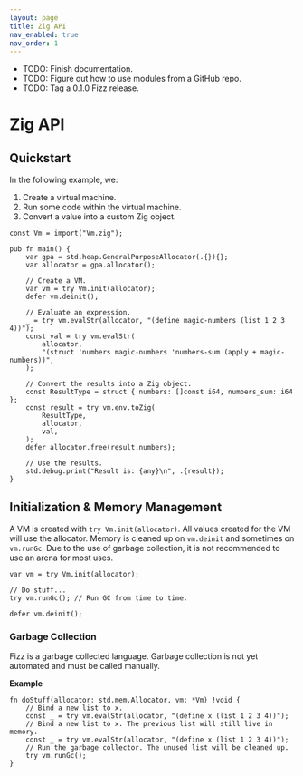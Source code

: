 ```yaml
---
layout: page
title: Zig API
nav_enabled: true
nav_order: 1
---
```


- TODO: Finish documentation.
- TODO: Figure out how to use modules from a GitHub repo.
- TODO: Tag a 0.1.0 Fizz release.

# Zig API

## Quickstart

In the following example, we:

1. Create a virtual machine.
1. Run some code within the virtual machine.
1. Convert a value into a custom Zig object.

```zig
const Vm = import("Vm.zig");

pub fn main() {
    var gpa = std.heap.GeneralPurposeAllocator(.{}){};
    var allocator = gpa.allocator();

    // Create a VM.
    var vm = try Vm.init(allocator);
    defer vm.deinit();

    // Evaluate an expression.
    _ = try vm.evalStr(allocator, "(define magic-numbers (list 1 2 3 4))");
    const val = try vm.evalStr(
        allocator,
        "(struct 'numbers magic-numbers 'numbers-sum (apply + magic-numbers))",
    );

    // Convert the results into a Zig object.
    const ResultType = struct { numbers: []const i64, numbers_sum: i64 };
    const result = try vm.env.toZig(
        ResultType,
        allocator,
        val,
    );
    defer allocator.free(result.numbers);

    // Use the results.
    std.debug.print("Result is: {any}\n", .{result});
}
```

## Initialization & Memory Management

A VM is created with `try Vm.init(allocator)`. All values created for the VM
will use the allocator. Memory is cleaned up on `vm.deinit` and sometimes on
`vm.runGc`. Due to the use of garbage collection, it is not recommended to use
an arena for most uses.

```zig
var vm = try Vm.init(allocator);

// Do stuff...
try vm.runGc(); // Run GC from time to time.

defer vm.deinit();
```

### Garbage Collection

Fizz is a garbage collected language. Garbage collection is not yet automated
and must be called manually.

**Example**

```zig
fn doStuff(allocator: std.mem.Allocator, vm: *Vm) !void {
    // Bind a new list to x.
    const _ = try vm.evalStr(allocator, "(define x (list 1 2 3 4))");
    // Bind a new list to x. The previous list will still live in memory.
    const _ = try vm.evalStr(allocator, "(define x (list 1 2 3 4))");
    // Run the garbage collector. The unused list will be cleaned up.
    try vm.runGc();
}
```
